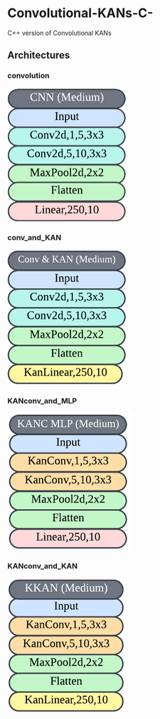 # Convolutional-KANs-C-
C++ version of Convolutional KANs

## Architectures
### convolution
![image](images/convolution.png)
### conv_and_KAN
![image](images/conv_and_KAN.png)
### KANconv_and_MLP
![image](images/KANconv_and_MLP.png)
### KANconv_and_KAN
![image](images/KANconv_and_KAN.png)